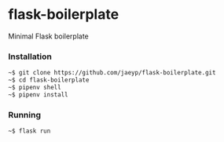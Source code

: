 # flask-boilerplate
Minimal Flask boilerplate

### Installation 
```bash
~$ git clone https://github.com/jaeyp/flask-boilerplate.git
~$ cd flask-boilerplate
~$ pipenv shell
~$ pipenv install
```

### Running
```bash
~$ flask run
```
